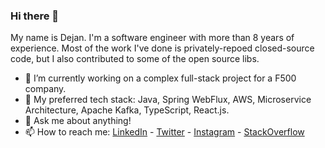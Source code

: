 ### Hi there 👋

My name is Dejan. I'm a software engineer with more than 8 years of experience. Most of the work I've done is privately-repoed closed-source code, but I also contributed to some of the open source libs.

- 🔭 I’m currently working on a complex full-stack project for a F500 company.
- 🌱 My preferred tech stack: Java, Spring WebFlux, AWS, Microservice Architecture, Apache Kafka, TypeScript, React.js.
- 💬 Ask me about anything!
- 📫 How to reach me: [LinkedIn](https://www.linkedin.com/in/dejan-nadlacki/) - [Twitter](https://twitter.com/theitdejan) - [Instagram](https://www.instagram.com/nadlacki.d/) - [StackOverflow](https://stackoverflow.com/users/3536991/desomph)

<!--
**Desomph/Desomph** is a ✨ _special_ ✨ repository because its `README.md` (this file) appears on your GitHub profile.

Here are some ideas to get you started:

- 🔭 I’m currently working on ...
- 🌱 I’m currently learning ...
- 👯 I’m looking to collaborate on ...
- 🤔 I’m looking for help with ...
- 💬 Ask me about ...
- 📫 How to reach me: ...
- 😄 Pronouns: ...
- ⚡ Fun fact: ...
-->

